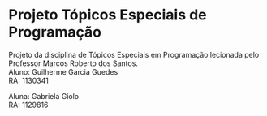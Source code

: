 # Projeto Tópicos Especiais de Programação <br/>
Projeto da disciplina de Tópicos Especiais em Programação lecionada pelo Professor Marcos Roberto dos Santos.<br/>
Aluno: Guilherme Garcia Guedes <br/>
RA: 1130341

Aluna: Gabriela Giolo <br/>
RA: 1129816
